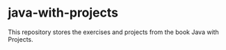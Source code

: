 # java-with-projects
This repository stores the exercises and projects from the book Java with Projects.
